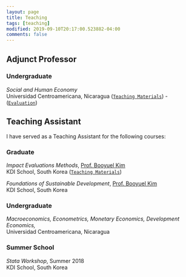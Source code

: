 ```yaml
---
layout: page
title: Teaching
tags: [teaching]
modified: 2019-09-10T20:17:00.523882-04:00
comments: false
---
```


## Adjunct Professor

### Undergraduate

*Social and Human Economy*<br>Universidad Centroamericana, Nicaragua ([`Teaching Materials`](https://github.com/econsoc-uca)) - ([`Evaluation`](/assets/pdfs/evaluation-esh.pdf))

## Teaching Assistant

I have served as a Teaching Assistant for the following courses:

### Graduate

*Impact Evaluations Methods*, [Prof. Booyuel Kim](https://sites.google.com/site/booyuelkim/home)<br>KDI School, South Korea ([`Teaching Materials`](http://bit.ly/kdi_impact_evaluation))

*Foundations of Sustainable Development*, [Prof. Booyuel Kim](https://sites.google.com/site/booyuelkim/home)<br>KDI School, South Korea

### Undergraduate

*Macroeconomics, Econometrics, Monetary Economics, Development Economics,*<br>Universidad Centroamericana, Nicaragua

### Summer School
*Stata Workshop*, Summer 2018<br>KDI School, South Korea
